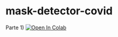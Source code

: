 # mask-detector-covid


Parte 1) [![Open In Colab](https://colab.research.google.com/assets/colab-badge.svg)](https://colab.research.google.com/github/visiont3lab/mask-detector-covid/blob/main/notebook/Project_Covid_Mask_Classifier_Part1.ipynb)
